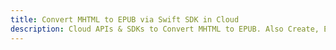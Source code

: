 ---title: Convert MHTML to EPUB via Swift SDK in Clouddescription: Cloud APIs & SDKs to Convert MHTML to EPUB. Also Create, Edit & Render Microsoft Word & OpenOffice documents in the Cloud.---